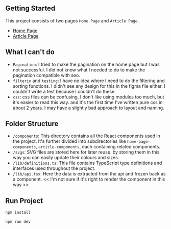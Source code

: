 ## Getting Started

This project consists of two pages `Home Page` and `Article Page`.
- [Home Page](https://trt-assignment.vercel.app) 
- [Article Page](https://trt-assignment.vercel.app/article)

## What I can't do

- `Pagination`: I tried to make the pagination on the home page but I was not successful. I did not know what I needed to do to make the pagination compatible with seo. 
- `filterin` and `testing`: I have no idea where I need to do the filtering and sorting functions. I didn't see any design for this in the figma file either. I couldn't write a test because I couldn't do these. 
- `css`: css files can be confusing, I don't like using modules too much, but it's easier to read this way. and it's the first time I've written pure css in about 2 years. I may have a slightly bad approach to layout and naming.

## Folder Structure

- `/components`: This directory contains all the React components used in the project. It's further divided into subdirectories like `home-page-components`, `article-components`, each containing related components.
- `/svgs`: SVG files are stored here for later reuse. by storing them in this way you can easily update their colours and sizes.
- `/lib/definitions.ts`: This file contains TypeScript type definitions and interfaces used throughout the project.
- `/lib/api.tsx`: Here the data is extracted from the api and frozen back as a component. << I'm not sure if it's right to render the component in this way >>
 
## Run Project
 ```bash
 npm install
 ``````

```bash
npm run dev
```

